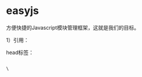 easyjs
======

方便快捷的Javascript模块管理框架，这就是我们的目标。


1）引用：

head标签：

<code>
\<script src="./libs/easyjs.0.0.1.js" id="root" data-config="./config.js" data-main="./app.js"\>\</script\>
</code>

属性：

src: 框架地址，目录只认libs

id: 只读

data-config: 配置文件地址

data-main: 主文件地址

2）配置：

<code>
define({

	debug: true,
	
	alias: {
		a: "bbb/libs/jquery.1.9.1.js",
		b: "ccc/plugs/plugs.1.0.0.js",
		d: "./plugs/plugs.js",
		e: "http://my.ku6.com/i/service/signed/unreadmessagecount",
		c: {
			url: "ddd/unreadmessagecount",
			callback: function(data) {
				alert("jsonp");
			}
		},
		f: "./test.js",
		h: "./test1.js"
	},
	
	paths: {
		bbb: "http://js.ku6cdn.com/comm/my",
		ccc: "http://js.ku6cdn.com/comm/my/0.0.8/modules",
		ddd: "http://my.ku6.com/i/service/signed"
	}});
</code>

解释：

debug: 是否处于调试

alias: 匿名文件地址

paths: 匿名凤凰网

3）书写：

代码：

<code>
define(function(require, exports, module) {

	require("a");
	
	var b = require("f");
	
	module.use("http://js.ku6cdn.com/comm/my/libs/jquery.1.9.1.js", function(){
	
		console.log(jQuery);
		
	});
	
	module.use("./plugs/plugs.js", function(){
	
		console.log("plugs");
		
	});
	
	exports.aaa = "a";});
</code>


解释：

require: 引入指定名称的模块，如模块提供返回接口，就会返回结果。

exports: 返回值对象。

module: easyjs主体。


单模块配置及引用方式：

module.config(配置对象);

module.use(引用模块地址, 回调函数);
